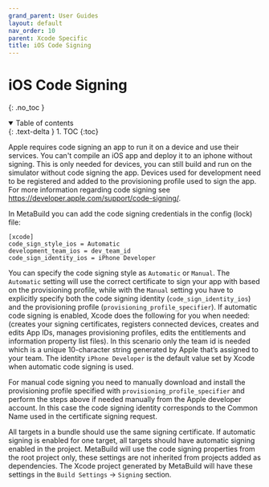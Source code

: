 ```yaml
---
grand_parent: User Guides
layout: default
nav_order: 10
parent: Xcode Specific
title: iOS Code Signing
---
```


# iOS Code Signing
{: .no_toc }


<details open markdown="block">
  <summary>
    Table of contents
  </summary>
  {: .text-delta }
1. TOC
{:toc}
</details>




Apple requires code signing an app to run it on a device and use their services. You can't compile an iOS app and deploy it to an iphone without signing. This is only needed for devices, you can still build and run on the simulator without code signing the app. Devices used for development need to be registered and added to the provisioning profile used to sign the app. For more information regarding code signing see <https://developer.apple.com/support/code-signing/>.

In MetaBuild you can add the code signing credentials in the config (lock) file:

```
[xcode]
code_sign_style_ios = Automatic
development_team_ios = dev_team_id
code_sign_identity_ios = iPhone Developer
```

You can specify the code signing style as `Automatic` or `Manual`. The `Automatic` setting will use the correct certificate to sign your app with based on the provisioning profile, while with the `Manual` setting you have to explicitly specify both the code signing identity (`code_sign_identity_ios`) and the provisioning profile (`provisioning_profile_specifier`).
If automatic code signing is enabled, Xcode does the following for you when needed: (creates your signing certificates, registers connected devices, creates and edits App IDs, manages provisioning profiles, edits the entitlements and information property list files). In this scenario only the team id is needed which is a unique 10-character string generated by Apple that’s assigned to your team. The identity `iPhone Developer` is the default value set by Xcode when automatic code signing is used.

For manual code signing you need to manually download and install the provisioning profile specified with `provisioning_profile_specifier` and perform the steps above if needed manually from the Apple developer account. In this case the code signing identity corresponds to the Common Name used in the certificate signing request.

All targets in a bundle should use the same signing certificate. If automatic signing is enabled for one target, all targets should have automatic signing enabled in the project.
MetaBuild will use the code signing properties from the root project only, these settings are not inherited from projects added as dependencies.
The Xcode project generated by MetaBuild will have these settings in the `Build Settings` -> `Signing` section.


